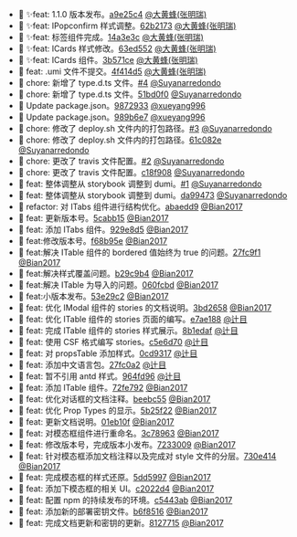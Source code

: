 - 🚫 ✨feat: 1.1.0 版本发布。[a9e25c4](https://github.com/ant-design/ant-design/commit/a9e25c4) [@大黄蜂(张明瑞)](<https://github.com/大黄蜂(张明瑞)>)
- 💄 ✨feat: IPopconfirm 样式调整。[62b2173](https://github.com/ant-design/ant-design/commit/62b2173) [@大黄蜂(张明瑞)](<https://github.com/大黄蜂(张明瑞)>)
- 🚫 ✨feat: 标签组件完成。[14a3e3c](https://github.com/ant-design/ant-design/commit/14a3e3c) [@大黄蜂(张明瑞)](<https://github.com/大黄蜂(张明瑞)>)
- 💄 ✨feat: ICards 样式修改。[63ed552](https://github.com/ant-design/ant-design/commit/63ed552) [@大黄蜂(张明瑞)](<https://github.com/大黄蜂(张明瑞)>)
- 🚫 ✨feat: ICards 组件。[3b571ce](https://github.com/ant-design/ant-design/commit/3b571ce) [@大黄蜂(张明瑞)](<https://github.com/大黄蜂(张明瑞)>)
- 🚫 feat: .umi 文件不提交。[4f414d5](https://github.com/ant-design/ant-design/commit/4f414d5) [@大黄蜂(张明瑞)](<https://github.com/大黄蜂(张明瑞)>)
- 🚫 chore: 新增了 type.d.ts 文件。[#4](https://github.com/ant-design/ant-design/pull/4) [@Suyanarredondo](https://github.com/Suyanarredondo)
- 🚫 chore: 新增了 type.d.ts 文件。[51bd0f0](https://github.com/ant-design/ant-design/commit/51bd0f0) [@Suyanarredondo](https://github.com/Suyanarredondo)
- 🚫 Update package.json。[9872933](https://github.com/ant-design/ant-design/commit/9872933) [@xueyang996](https://github.com/xueyang996)
- 🚫 Update package.json。[989b6e7](https://github.com/ant-design/ant-design/commit/989b6e7) [@xueyang996](https://github.com/xueyang996)
- 🚫 chore: 修改了 deploy.sh 文件内的打包路径。[#3](https://github.com/ant-design/ant-design/pull/3) [@Suyanarredondo](https://github.com/Suyanarredondo)
- 🚫 chore: 修改了 deploy.sh 文件内的打包路径。[61c082e](https://github.com/ant-design/ant-design/commit/61c082e) [@Suyanarredondo](https://github.com/Suyanarredondo)
- 🚫 chore: 更改了 travis 文件配置。[#2](https://github.com/ant-design/ant-design/pull/2) [@Suyanarredondo](https://github.com/Suyanarredondo)
- 🚫 chore: 更改了 travis 文件配置。[c18f908](https://github.com/ant-design/ant-design/commit/c18f908) [@Suyanarredondo](https://github.com/Suyanarredondo)
- 🚫 feat: 整体调整从 storybook 调整到 dumi。[#1](https://github.com/ant-design/ant-design/pull/1) [@Suyanarredondo](https://github.com/Suyanarredondo)
- 🚫 feat: 整体调整从 storybook 调整到 dumi。[da99473](https://github.com/ant-design/ant-design/commit/da99473) [@Suyanarredondo](https://github.com/Suyanarredondo)
- 🚫 refactor: 对 ITabs 组件进行结构优化。[abaedd9](https://github.com/ant-design/ant-design/commit/abaedd9) [@Bian2017](https://github.com/Bian2017)
- 🚫 feat: 更新版本号。[5cabb15](https://github.com/ant-design/ant-design/commit/5cabb15) [@Bian2017](https://github.com/Bian2017)
- 🚫 feat: 添加 ITabs 组件。[929e8d5](https://github.com/ant-design/ant-design/commit/929e8d5) [@Bian2017](https://github.com/Bian2017)
- 🚫 feat:修改版本号。[f68b95e](https://github.com/ant-design/ant-design/commit/f68b95e) [@Bian2017](https://github.com/Bian2017)
- 🚫 feat:解决 ITable 组件的 bordered 值始终为 true 的问题。[27fc9f1](https://github.com/ant-design/ant-design/commit/27fc9f1) [@Bian2017](https://github.com/Bian2017)
- 💄 feat:解决样式覆盖问题。[b29c9b4](https://github.com/ant-design/ant-design/commit/b29c9b4) [@Bian2017](https://github.com/Bian2017)
- 🚫 feat:解决 ITable 为导入的问题。[060fcbd](https://github.com/ant-design/ant-design/commit/060fcbd) [@Bian2017](https://github.com/Bian2017)
- 🚫 feat:小版本发布。[53e29c2](https://github.com/ant-design/ant-design/commit/53e29c2) [@Bian2017](https://github.com/Bian2017)
- 🚫 feat: 优化 IModal 组件的 stories 的文档说明。[3bd2658](https://github.com/ant-design/ant-design/commit/3bd2658) [@Bian2017](https://github.com/Bian2017)
- 🚫 feat: 优化 ITable 组件的 stories 页面的编写。[e7ae188](https://github.com/ant-design/ant-design/commit/e7ae188) [@辻目](https://github.com/辻目)
- 💄 feat: 完成 ITable 组件的 stories 样式展示。[8b1edaf](https://github.com/ant-design/ant-design/commit/8b1edaf) [@辻目](https://github.com/辻目)
- 🚫 feat: 使用 CSF 格式编写 stories。[c5e6d70](https://github.com/ant-design/ant-design/commit/c5e6d70) [@辻目](https://github.com/辻目)
- 💄 feat: 对 propsTable 添加样式。[0cd9317](https://github.com/ant-design/ant-design/commit/0cd9317) [@辻目](https://github.com/辻目)
- 🚫 feat: 添加中文语言包。[27fc0a2](https://github.com/ant-design/ant-design/commit/27fc0a2) [@辻目](https://github.com/辻目)
- 💄 feat: 暂不引用 antd 样式。[964fd96](https://github.com/ant-design/ant-design/commit/964fd96) [@辻目](https://github.com/辻目)
- 🚫 feat: 添加 ITable 组件。[72fe792](https://github.com/ant-design/ant-design/commit/72fe792) [@Bian2017](https://github.com/Bian2017)
- 🚫 feat: 优化对话框的文档注释。[beebc55](https://github.com/ant-design/ant-design/commit/beebc55) [@Bian2017](https://github.com/Bian2017)
- 🚫 feat: 优化 Prop Types 的显示。[5b25f22](https://github.com/ant-design/ant-design/commit/5b25f22) [@Bian2017](https://github.com/Bian2017)
- 🚫 feat: 更新文档说明。[01eb10f](https://github.com/ant-design/ant-design/commit/01eb10f) [@Bian2017](https://github.com/Bian2017)
- 🚫 feat: 对模态框组件进行重命名。[3c78963](https://github.com/ant-design/ant-design/commit/3c78963) [@Bian2017](https://github.com/Bian2017)
- 🚫 feat: 修改版本号，完成版本小发布。[7233009](https://github.com/ant-design/ant-design/commit/7233009) [@Bian2017](https://github.com/Bian2017)
- 💄 feat: 针对模态框添加文档注释以及完成对 style 文件的分层。[730e414](https://github.com/ant-design/ant-design/commit/730e414) [@Bian2017](https://github.com/Bian2017)
- 💄 feat: 完成模态框的样式还原。[5dd5997](https://github.com/ant-design/ant-design/commit/5dd5997) [@Bian2017](https://github.com/Bian2017)
- 🚫 feat: 添加下模态框的相关 UI。[c2022d4](https://github.com/ant-design/ant-design/commit/c2022d4) [@Bian2017](https://github.com/Bian2017)
- 🚫 feat: 配置 npm 的持续发布的环境。[c5443ab](https://github.com/ant-design/ant-design/commit/c5443ab) [@Bian2017](https://github.com/Bian2017)
- 🚫 feat: 添加新的部署密钥文件。[b6f8516](https://github.com/ant-design/ant-design/commit/b6f8516) [@Bian2017](https://github.com/Bian2017)
- 🚫 feat: 完成文档更新和密钥的更新。[8127715](https://github.com/ant-design/ant-design/commit/8127715) [@Bian2017](https://github.com/Bian2017)
